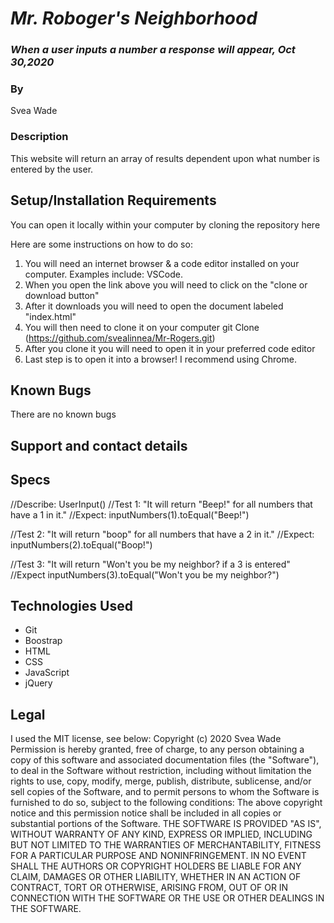 # _Mr. Roboger's Neighborhood_

### _When a user inputs a number a response will appear, Oct 30,2020_

### By 
Svea Wade

### Description
This website will return an array of results dependent upon what number is entered by the user. 

## Setup/Installation Requirements

You can open it locally within your computer by cloning the repository here

Here are some instructions on how to do so:

1. You will need an internet browser & a code editor installed on your computer. Examples include: VSCode.
2. When you open the link above you will need to click on the "clone or download button"
3. After it downloads you will need to open the document labeled "index.html"
4. You will then need to clone it on your computer git Clone (https://github.com/svealinnea/Mr-Rogers.git)
5. After you clone it you will need to open it in your preferred code editor 
5. Last step is to open it into a browser! I recommend using Chrome. 

## Known Bugs

There are no known bugs

## Support and contact details

## Specs
//Describe: UserInput()
//Test 1: "It will return "Beep!" for all numbers that have a 1 in it."
//Expect: inputNumbers(1).toEqual("Beep!")

//Test 2: "It will return "boop" for all numbers that have a 2 in it."
//Expect: inputNumbers(2).toEqual("Boop!")

//Test 3: "It will return "Won't you be my neighbor? if a 3 is entered"
//Expect inputNumbers(3).toEqual("Won't you be my neighbor?") 

## Technologies Used

* Git
* Boostrap
* HTML
* CSS
* JavaScript
* jQuery

## Legal

I used the MIT license, see below:
Copyright (c) 2020 Svea Wade
Permission is hereby granted, free of charge, to any person obtaining a copy of this software and associated documentation files (the "Software"), to deal in the Software without restriction, including without limitation the rights to use, copy, modify, merge, publish, distribute, sublicense, and/or sell copies of the Software, and to permit persons to whom the Software is furnished to do so, subject to the following conditions:
The above copyright notice and this permission notice shall be included in all copies or substantial portions of the Software.
THE SOFTWARE IS PROVIDED "AS IS", WITHOUT WARRANTY OF ANY KIND, EXPRESS OR IMPLIED, INCLUDING BUT NOT LIMITED TO THE WARRANTIES OF MERCHANTABILITY, FITNESS FOR A PARTICULAR PURPOSE AND NONINFRINGEMENT. IN NO EVENT SHALL THE AUTHORS OR COPYRIGHT HOLDERS BE LIABLE FOR ANY CLAIM, DAMAGES OR OTHER LIABILITY, WHETHER IN AN ACTION OF CONTRACT, TORT OR OTHERWISE, ARISING FROM, OUT OF OR IN CONNECTION WITH THE SOFTWARE OR THE USE OR OTHER DEALINGS IN THE SOFTWARE.
		
